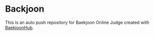 # Backjoon
This is an auto push repository for Baekjoon Online Judge created with [BaekjoonHub](https://github.com/BaekjoonHub/BaekjoonHub).
